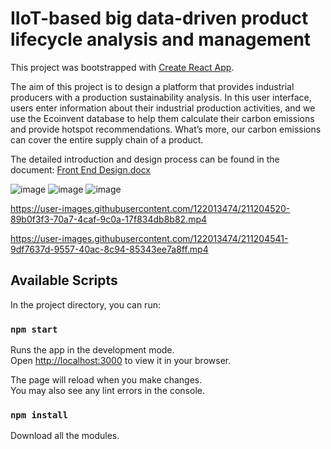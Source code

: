 # IIoT-based big data-driven product lifecycle analysis and management 

This project was bootstrapped with [Create React App](https://github.com/facebook/create-react-app).

The aim of this project is to design a platform that provides industrial producers with a production sustainability analysis. In this user interface, users enter information about their industrial production activities, and we use the Ecoinvent database to help them calculate their carbon emissions and provide hotspot recommendations. What’s more, our carbon emissions can cover the entire supply chain of a product. 

The detailed introduction and design process can be found in the document: [Front End Design.docx](https://github.com/xuye0803/IIoT-based-product-LCA/files/10357355/Front.End.Design.docx)


![image](https://user-images.githubusercontent.com/122013474/210929378-62a89a0e-4b67-48fd-b8a1-c5a4b6fc9935.png)
![image](https://user-images.githubusercontent.com/122013474/210929413-4a1bb7ca-a09b-4035-9c13-0f3d7d86261d.png)
![image](https://user-images.githubusercontent.com/122013474/210929447-db6e9406-3688-494d-9f3e-5aef07273836.png)


https://user-images.githubusercontent.com/122013474/211204520-89b0f3f3-70a7-4caf-9c0a-17f834db8b82.mp4


https://user-images.githubusercontent.com/122013474/211204541-9df7637d-9557-40ac-8c94-85343ee7a8ff.mp4


## Available Scripts

In the project directory, you can run:

### `npm start`

Runs the app in the development mode.\
Open [http://localhost:3000](http://localhost:3000) to view it in your browser.

The page will reload when you make changes.\
You may also see any lint errors in the console.

### `npm install`

Download all the modules.


